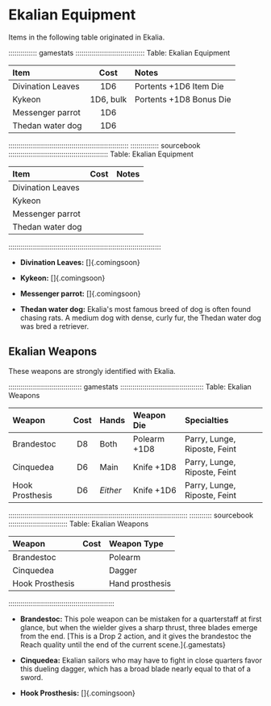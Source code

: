 # Ekalian Equipment

Items in the following table originated in Ekalia.

:::::::::::::: gamestats ::::::::::::::::::::::::::::::::::
Table: Ekalian Equipment

| Item              | Cost      | Notes                   |
| :---------------- | :-------: | :---------------------- |
| Divination Leaves | 1D6       | Portents +1D6 Item Die  |
| Kykeon            | 1D6, bulk | Portents +1D8 Bonus Die |
| Messenger parrot  | 1D6       |                         |
| Thedan water dog  | 1D6       |                         |
:::::::::::::::::::::::::::::::::::::::::::::::::::::::::::
:::::::::::::: sourcebook :::::::::::::::::::::::::::::::::::::::::::::::::
Table: Ekalian Equipment

| Item              | Cost      | Notes                                   |
| :---------------- | :-------: | :-------------------------------------- |
| Divination Leaves |           |                                         |
| Kykeon            |           |                                         |
| Messenger parrot  |           |                                         |
| Thedan water dog  |           |                                         |
:::::::::::::::::::::::::::::::::::::::::::::::::::::::::::::::::::::::::::

  - **Divination Leaves:** []{.comingsoon}

  - **Kykeon:** []{.comingsoon}

  - **Messenger parrot:** []{.comingsoon}

  - **Thedan water dog:** Ekalia's most famous breed of dog is often found
    chasing rats. A medium dog with dense, curly fur, the Thedan water
    dog was bred a retriever.

## Ekalian Weapons

These weapons are strongly identified with Ekalia.

:::::::::::::::::::::::::::::::::::: gamestats :::::::::::::::::::::::::::::::::::::::::
Table: Ekalian Weapons

| Weapon          | Cost | Hands        | Weapon Die   | Specialties                   |
| :-------------- | :--: | :----------- | :----------- | :---------------------------- |
| Brandestoc      | D8   | Both         | Polearm +1D8 | Parry, Lunge, Riposte, Feint  |
| Cinquedea       | D6   | Main         | Knife +1D8   | Parry, Lunge, Riposte, Feint  |
| Hook Prosthesis | D6   | *Either*     | Knife +1D6   | Parry, Lunge, Riposte, Feint  |
::::::::::::::::::::::::::::::::::::::::::::::::::::::::::::::::::::::::::::::::::::::::
::::::::::: sourcebook :::::::::::::::::::::::::::::
Table: Ekalian Weapons

| Weapon          | Cost      | Weapon Type        |
| :-------------- | :-------: | :----------------- |
| Brandestoc      |           | Polearm            |
| Cinquedea       |           | Dagger             |
| Hook Prosthesis |           | Hand prosthesis    |
::::::::::::::::::::::::::::::::::::::::::::::::::::

  - **Brandestoc:** This pole weapon can be mistaken for a
    quarterstaff at first glance, but when the wielder gives a sharp thrust, three blades emerge from the end. 
    [This is a Drop 2 action, and it gives the brandestoc the Reach quality until the end of the current scene.]{.gamestats}

  - **Cinquedea:** Ekalian sailors who may have to fight in close
    quarters favor this dueling dagger, which has a broad blade nearly equal to that of a sword.

  - **Hook Prosthesis:** []{.comingsoon}

